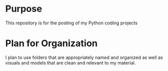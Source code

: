 # Purpose
This repository is for the posting of my Python coding projects

# Plan for Organization
I plan to use folders that are appropriately named and organized as well as visuals and models that are clean and relevant to my material.
